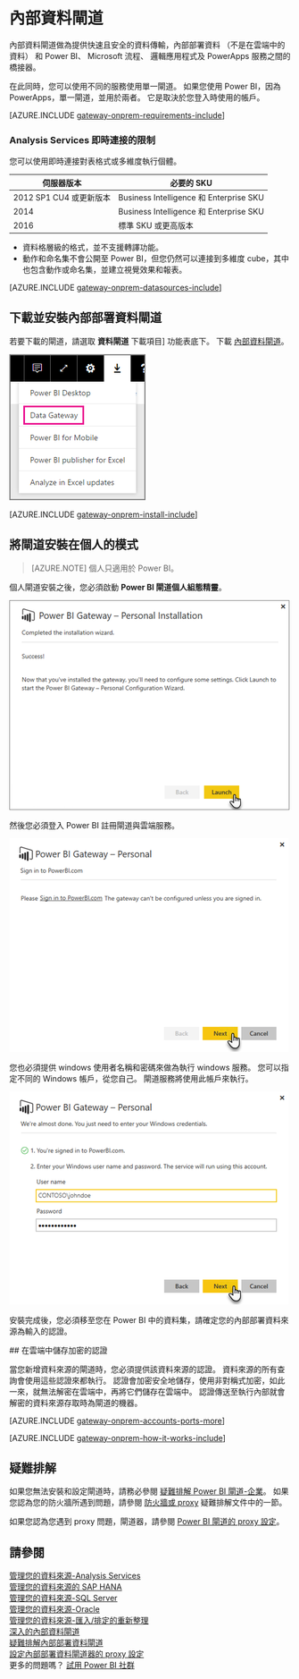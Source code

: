 <properties
pageTitle="內部資料閘道"
description="這是內部部署資料閘道，Power bi 的概觀。 您可以使用此閘道使用 DirectQuery 資料來源。 您也可以使用此閘道以重新整理雲端與內部部署資料的資料集。"
services="powerbi"
documentationCenter=""
authors="guyinacube"
manager="mblythe"
backup=""
editor=""
tags=""
qualityFocus="no"
qualityDate=""/>

<tags
ms.service="powerbi"
ms.devlang="NA"
ms.topic="article"
ms.tgt_pltfrm="na"
ms.workload="powerbi"
ms.date="10/12/2016"
ms.author="asaxton"/>
# 內部資料閘道

內部資料閘道做為提供快速且安全的資料傳輸，內部部署資料 （不是在雲端中的資料） 和 Power BI、 Microsoft 流程、 邏輯應用程式及 PowerApps 服務之間的橋接器。

在此同時，您可以使用不同的服務使用單一閘道。 如果您使用 Power BI，因為 PowerApps，單一閘道，並用於兩者。 它是取決於您登入時使用的帳戶。

<!-- Shared Requirements Include -->
[AZURE.INCLUDE [gateway-onprem-requirements-include](../includes/gateway-onprem-requirements-include.md)]

### Analysis Services 即時連接的限制

您可以使用即時連接對表格式或多維度執行個體。

|**伺服器版本**|**必要的 SKU**|
|---|---|
|2012 SP1 CU4 或更新版本|Business Intelligence 和 Enterprise SKU|
|2014|Business Intelligence 和 Enterprise SKU|
|2016|標準 SKU 或更高版本|

- 資料格層級的格式，並不支援轉譯功能。
- 動作和命名集不會公開至 Power BI，但您仍然可以連接到多維度 cube，其中也包含動作或命名集，並建立視覺效果和報表。

<!-- Shared Install steps Include -->
[AZURE.INCLUDE [gateway-onprem-datasources-include](../includes/gateway-onprem-datasources-include.md)]
 
## 下載並安裝內部部署資料閘道

若要下載的閘道，請選取 **資料閘道** 下載項目] 功能表底下。 下載 [內部資料閘道](http://go.microsoft.com/fwlink/?LinkID=820925)。

![](media/powerbi-gateway-onprem/powerbi-download-data-gateway.png)

<!-- Shared Install steps Include -->
[AZURE.INCLUDE [gateway-onprem-install-include](../includes/gateway-onprem-install-include.md)]

## 將閘道安裝在個人的模式 

> [AZURE.NOTE] 個人只適用於 Power BI。

個人閘道安裝之後，您必須啟動 **Power BI 閘道個人組態精靈**。

![](media/powerbi-gateway-onprem/personal-gateway-launch-configuration.png)

然後您必須登入 Power BI 註冊閘道與雲端服務。

![](media/powerbi-gateway-onprem/personal-gateway-signin.png)

您也必須提供 windows 使用者名稱和密碼來做為執行 windows 服務。 您可以指定不同的 Windows 帳戶，從您自己。 閘道服務將使用此帳戶來執行。

![](media/powerbi-gateway-onprem/personal-gateway-windows-service.png)

安裝完成後，您必須移至您在 Power BI 中的資料集，請確定您的內部部署資料來源為輸入的認證。

<a name="credentials">
## 在雲端中儲存加密的認證

當您新增資料來源的閘道時，您必須提供該資料來源的認證。 資料來源的所有查詢會使用這些認證來都執行。 認證會加密安全地儲存，使用非對稱式加密，如此一來，就無法解密在雲端中，再將它們儲存在雲端中。 認證傳送至執行內部就會解密的資料來源存取時為閘道的機器。

<!-- Account and Port information -->
[AZURE.INCLUDE [gateway-onprem-accounts-ports-more](../includes/gateway-onprem-accounts-ports-more.md)]

<!-- How the gateway works -->
[AZURE.INCLUDE [gateway-onprem-how-it-works-include](../includes/gateway-onprem-how-it-works-include.md)]

## 疑難排解

如果您無法安裝和設定閘道時，請務必參閱 [疑難排解 Power BI 閘道-企業](powerbi-gateway-enterprise-tshoot.md)。 如果您認為您的防火牆所遇到問題，請參閱 [防火牆或 proxy](powerbi-gateway-enterprise-tshoot.md#firewall-or-proxy) 疑難排解文件中的一節。

如果您認為您遇到 proxy 問題，閘道器，請參閱 [Power BI 閘道的 proxy 設定](powerbi-gateway-proxy.md)。

## 請參閱

[管理您的資料來源-Analysis Services](powerbi-gateway-enterprise-manage-ssas.md)  
[管理您的資料來源的 SAP HANA](powerbi-gateway-enterprise-manage-sap.md)  
[管理您的資料來源-SQL Server](powerbi-gateway-enterprise-manage-sql.md)  
[管理您的資料來源-Oracle](powerbi-gateway-onprem-manage-oracle.md)  
[管理您的資料來源-匯入/排定的重新整理](powerbi-gateway-enterprise-manage-scheduled-refresh.md)  
[深入的內部資料閘道](powerbi-gateway-onprem-indepth.md)  
[疑難排解內部部署資料閘道](powerbi-gateway-onprem-tshoot.md)  
[設定內部部署資料閘道器的 proxy 設定](powerbi-gateway-proxy.md)  
更多的問題嗎？ [試用 Power BI 社群](http://community.powerbi.com/)
